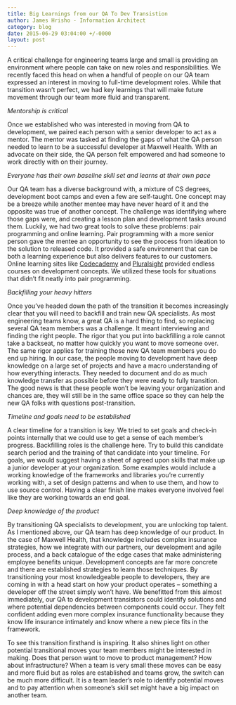 ```yaml
---
title: Big Learnings from our QA To Dev Transistion
author: James Hrisho - Information Architect
category: blog
date: 2015-06-29 03:04:00 +/-0000
layout: post
---
```

A critical challenge for engineering teams large and small is providing an environment where people can take on new roles and responsibilities. We recently faced this head on when a handful of people on our QA team expressed an interest in moving to full-time development roles. While that transition wasn’t perfect, we had key learnings that will make future movement through our team more fluid and transparent.

*Mentorship is critical*

Once we established who was interested in moving from QA to development, we paired each person with a senior developer to act as a mentor. The mentor was tasked at finding the gaps of what the QA person needed to learn to be a successful developer at Maxwell Health. With an advocate on their side, the QA person felt empowered and had someone to work directly with on their journey.

*Everyone has their own baseline skill set and learns at their own pace*

Our QA team has a diverse background with, a mixture of CS degrees, development boot camps and even a few are self-taught. One concept may be a breeze while another mentee may have never heard of it and the opposite was true of another concept. The challenge was identifying where those gaps were, and creating a lesson plan and development tasks around them. Luckily, we had two great tools to solve these problems: pair programming and online learning. Pair programming with a more senior person gave the mentee an opportunity to see the process from ideation to the solution to released code. It provided a safe environment that can be both a learning experience but also delivers features to our customers. Online learning sites like [Codecademy](http://www.codecademy.com/) and [Pluralsight](http://www.pluralsight.com/) provided endless courses on development concepts. We utilized these tools for situations that didn’t fit neatly into pair programming.

*Backfilling your heavy hitters*

Once you’ve headed down the path of the transition it becomes increasingly clear that you will need to backfill and train new QA specialists. As most engineering teams know, a great QA is a hard thing to find, so replacing several QA team members was a challenge. It meant interviewing and finding the right people. The rigor that you put into backfilling a role cannot take a backseat, no matter how quickly you want to move someone over. The same rigor applies for training those new QA team members you do end up hiring. In our case, the people moving to development have deep knowledge on a large set of projects and have a macro understanding of how everything interacts. They needed to document and do as much knowledge transfer as possible before they were ready to fully transition. The good news is that these people won’t be leaving your organization and chances are, they will still be in the same office space so they can help the new QA folks with questions post-transition.

*Timeline and goals need to be established*

A clear timeline for a transition is key. We tried to set goals and check-in points internally that we could use to get a sense of each member’s progress. Backfilling roles is the challenge here. Try to build this candidate search period and the training of that candidate into your timeline. For goals, we would suggest having a sheet of agreed upon skills that make up a junior developer at your organization. Some examples would include a working knowledge of the frameworks and libraries you’re currently working with, a set of design patterns and when to use them, and how to use source control. Having a clear finish line makes everyone involved feel like they are working towards an end goal.

*Deep knowledge of the product*

By transitioning QA specialists to development, you are unlocking top talent. As I mentioned above, our QA team has deep knowledge of our product. In the case of Maxwell Health, that knowledge includes complex insurance strategies, how we integrate with our partners, our development and agile process, and a back catalogue of the edge cases that make administering employee benefits unique. Development concepts are far more concrete and there are established strategies to learn those techniques. By transitioning your most knowledgeable people to developers, they are coming in with a head start on how your product operates – something a developer off the street simply won’t have. We benefitted from this almost immediately, our QA to development transistors could identify solutions and where potential dependencies between components could occur. They felt confident adding even more complex insurance functionality because they know life insurance intimately and know where a new piece fits in the framework.

To see this transition firsthand is inspiring. It also shines light on other potential transitional moves your team members might be interested in making. Does that person want to move to product management? How about infrastructure? When a team is very small these moves can be easy and more fluid but as roles are established and teams grow, the switch can be much more difficult. It is a team leader’s role to identify potential moves and to pay attention when someone’s skill set might have a big impact on another team.

